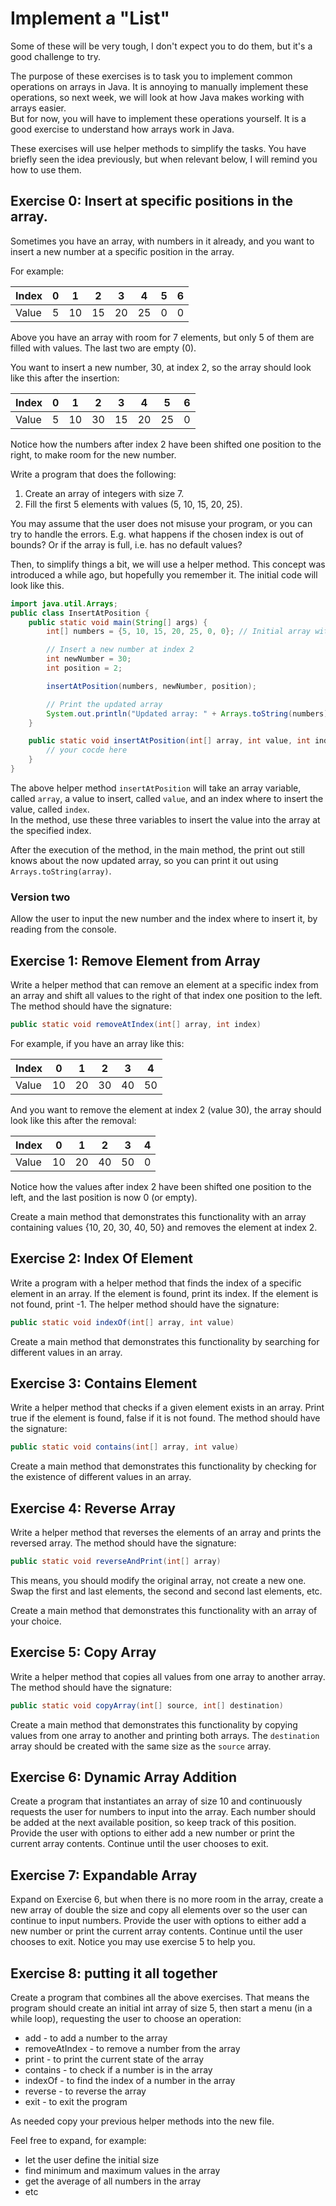 # Implement a "List"

Some of these will be very tough, I don't expect you to do them, but it's a good challenge to try.

The purpose of these exercises is to task you to implement common operations on arrays in Java. It is annoying to manually implement these operations, so next week, we will look at how Java makes working with arrays easier.\
But for now, you will have to implement these operations yourself. It is a good exercise to understand how arrays work in Java.

These exercises will use helper methods to simplify the tasks. You have briefly seen the idea previously, but when relevant below, I will remind you how to use them.


## Exercise 0: Insert at specific positions in the array.
Sometimes you have an array, with numbers in it already, and you want to insert a new number at a specific position in the array.

For example:


| Index | 0 | 1 | 2 | 3 | 4 | 5 | 6 |
|-------|---|---|---|---|---|---|---|
| Value | 5 | 10| 15| 20| 25|  0|  0|

Above you have an array with room for 7 elements, but only 5 of them are filled with values. The last two are empty (0).

You want to insert a new number, 30, at index 2, so the array should look like this after the insertion:

| Index | 0 | 1 | 2 | 3 | 4 | 5 | 6 |
|-------|---|---|---|---|---|---|---|
| Value | 5 | 10| 30| 15| 20| 25|  0|

Notice how the numbers after index 2 have been shifted one position to the right, to make room for the new number.

Write a program that does the following:
1. Create an array of integers with size 7.
2. Fill the first 5 elements with values (5, 10, 15, 20, 25).

You may assume that the user does not misuse your program, or you can try to handle the errors. E.g. what happens if the chosen index is out of bounds? Or if the array is full, i.e. has no default values?

Then, to simplify things a bit, we will use a helper method. This concept was introduced a while ago, but hopefully you remember it. The initial code will look like this.

```java
import java.util.Arrays;
public class InsertAtPosition {
    public static void main(String[] args) {
        int[] numbers = {5, 10, 15, 20, 25, 0, 0}; // Initial array with room for 7 elements

        // Insert a new number at index 2
        int newNumber = 30;
        int position = 2;

        insertAtPosition(numbers, newNumber, position);

        // Print the updated array
        System.out.println("Updated array: " + Arrays.toString(numbers));
    }

    public static void insertAtPosition(int[] array, int value, int index) {
        // your cocde here
    }
}
```

The above helper method `insertAtPosition` will take an array variable, called `array`, a value to insert, called `value`, and an index where to insert the value, called `index`.\
In the method, use these three variables to insert the value into the array at the specified index. 

After the execution of the method, in the main method, the print out still knows about the now updated array, so you can print it out using `Arrays.toString(array)`.

### Version two
Allow the user to input the new number and the index where to insert it, by reading from the console.

## Exercise 1: Remove Element from Array

Write a helper method that can remove an element at a specific index from an array and shift all values to the right of that index one position to the left. The method should have the signature:

```java
public static void removeAtIndex(int[] array, int index)
```

For example, if you have an array like this:

| Index | 0 | 1 | 2 | 3 | 4 |
|-------|---|---|---|---|---|
| Value | 10| 20| 30| 40| 50|

And you want to remove the element at index 2 (value 30), the array should look like this after the removal:

| Index | 0 | 1 | 2 | 3 | 4 |
|-------|---|---|---|---|---|
| Value | 10| 20| 40| 50| 0 |

Notice how the values after index 2 have been shifted one position to the left, and the last position is now 0 (or empty).

Create a main method that demonstrates this functionality with an array containing values {10, 20, 30, 40, 50} and removes the element at index 2.

## Exercise 2: Index Of Element

Write a program with a helper method that finds the index of a specific element in an array. If the element is found, print its index. If the element is not found, print -1. The helper method should have the signature:

```java
public static void indexOf(int[] array, int value)
```

Create a main method that demonstrates this functionality by searching for different values in an array.

## Exercise 3: Contains Element

Write a helper method that checks if a given element exists in an array. Print true if the element is found, false if it is not found. The method should have the signature:

```java
public static void contains(int[] array, int value)
```

Create a main method that demonstrates this functionality by checking for the existence of different values in an array.

## Exercise 4: Reverse Array

Write a helper method that reverses the elements of an array and prints the reversed array. The method should have the signature:

```java
public static void reverseAndPrint(int[] array)
```

This means, you should modify the original array, not create a new one. Swap the first and last elements, the second and second last elements, etc.

Create a main method that demonstrates this functionality with an array of your choice.

## Exercise 5: Copy Array

Write a helper method that copies all values from one array to another array. The method should have the signature:

```java
public static void copyArray(int[] source, int[] destination)
```

Create a main method that demonstrates this functionality by copying values from one array to another and printing both arrays. The `destination` array should be created with the same size as the `source` array.

## Exercise 6: Dynamic Array Addition

Create a program that instantiates an array of size 10 and continuously requests the user for numbers to input into the array. Each number should be added at the next available position, so keep track of this position. Provide the user with options to either add a new number or print the current array contents. Continue until the user chooses to exit.

## Exercise 7: Expandable Array

Expand on Exercise 6, but when there is no more room in the array, create a new array of double the size and copy all elements over so the user can continue to input numbers. Provide the user with options to either add a new number or print the current array contents. Continue until the user chooses to exit. Notice you may use exercise 5 to help you.

## Exercise 8: putting it all together
Create a program that combines all the above exercises. That means the program should create an initial int array of size 5, then start a menu (in a while loop), requesting the user to choose an operation:
* add - to add a number to the array
* removeAtIndex - to remove a number from the array
* print - to print the current state of the array
* contains - to check if a number is in the array
* indexOf - to find the index of a number in the array
* reverse - to reverse the array
* exit - to exit the program

As needed copy your previous helper methods into the new file.

Feel free to expand, for example:
* let the user define the initial size
* find minimum and maximum values in the array
* get the average of all numbers in the array
* etc